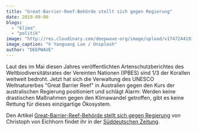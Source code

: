```yaml
---
title: "Great-Barrier-Reef-Behörde stellt sich gegen Regierung"
date: 2019-09-06
blogs: 
  - "klima"
  - "politik"
image: "http://res.cloudinary.com/deepwave-org/image/upload/v1747244193/deepwave.org/yanguang-lan-nPtKc0jqNus-unsplash.jpg"
image_caption: "© Yanguang Lan / Unsplash"
author: "DEEPWAVE"
---
```


Laut des im Mai diesen Jahres veröffentlichten Artenschutzberichtes des Weltbiodiversitätsrates der Vereinten Nationen (IPBES) sind 1/3 der Korallen weitweit bedroht. Jetzt hat sich die Verwaltung des UNESCO Weltnaturerbes "Great Barrier Reef" in Australien gegen den Kurs der australischen Regierung positioniert und schlägt Alarm: Werden keine drastischen Maßnahmen gegen den Klimawandel getroffen, gibt es keine Rettung für dieses einzigartige Ökosystem.

Den Artikel [Great-Barrier-Reef-Behörde stellt sich gegen Regierung](https://www.sueddeutsche.de/wissen/korallen-klimawandel-great-barrier-reef-naturschutz-1.4531842) von Christoph von Eichhorn findet ihr in der [Süddeutschen Zeitung](https://www.sueddeutsche.de/).
